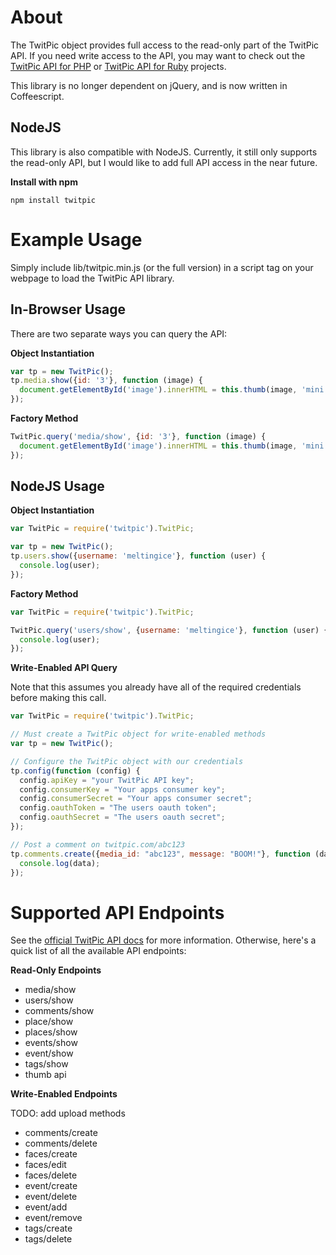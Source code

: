 # About

The TwitPic object provides full access to the read-only part of the TwitPic API. If you need write access to the API, you may want to check out the [TwitPic API for PHP](http://github.com/meltingice/TwitPic-API-for-PHP) or [TwitPic API for Ruby](http://github.com/meltingice/TwitPic-API-for-Ruby) projects.

This library is no longer dependent on jQuery, and is now written in Coffeescript.

## NodeJS

This library is also compatible with NodeJS. Currently, it still only supports the read-only API, but I would like to add full API access in the near future.

**Install with npm**

    npm install twitpic

# Example Usage

Simply include lib/twitpic.min.js (or the full version) in a script tag on your webpage to load the TwitPic API library.

## In-Browser Usage

There are two separate ways you can query the API:

**Object Instantiation**

``` js
var tp = new TwitPic();
tp.media.show({id: '3'}, function (image) {
  document.getElementById('image').innerHTML = this.thumb(image, 'mini');
});
```

**Factory Method**

``` js
TwitPic.query('media/show', {id: '3'}, function (image) {
  document.getElementById('image').innerHTML = this.thumb(image, 'mini');
});
```

## NodeJS Usage

**Object Instantiation**

``` js
var TwitPic = require('twitpic').TwitPic;

var tp = new TwitPic();
tp.users.show({username: 'meltingice'}, function (user) {
  console.log(user);
});
```

**Factory Method**

``` js
var TwitPic = require('twitpic').TwitPic;

TwitPic.query('users/show', {username: 'meltingice'}, function (user) {
  console.log(user);
});
```

**Write-Enabled API Query**

Note that this assumes you already have all of the required credentials before making this call.

``` js
var TwitPic = require('twitpic').TwitPic;

// Must create a TwitPic object for write-enabled methods
var tp = new TwitPic();

// Configure the TwitPic object with our credentials
tp.config(function (config) {
  config.apiKey = "your TwitPic API key";
  config.consumerKey = "Your apps consumer key";
  config.consumerSecret = "Your apps consumer secret";
  config.oauthToken = "The users oauth token";
  config.oauthSecret = "The users oauth secret";
});

// Post a comment on twitpic.com/abc123
tp.comments.create({media_id: "abc123", message: "BOOM!"}, function (data) {
  console.log(data);
});
```
	
# Supported API Endpoints

See the [official TwitPic API docs](http://dev.twitpic.com/docs) for more information. Otherwise, here's a quick list of all the available API endpoints:

**Read-Only Endpoints**

* media/show
* users/show
* comments/show
* place/show
* places/show
* events/show
* event/show
* tags/show
* thumb api

**Write-Enabled Endpoints**

TODO: add upload methods

* comments/create
* comments/delete
* faces/create
* faces/edit
* faces/delete
* event/create
* event/delete
* event/add
* event/remove
* tags/create
* tags/delete
